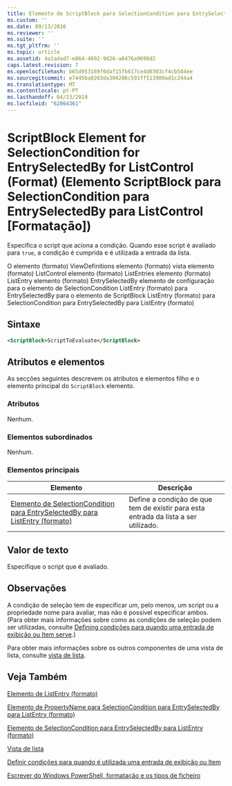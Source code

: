 ```yaml
---
title: Elemento de ScriptBlock para SelectionCondition para EntrySelectedBy para ListControl (formato) | Documentos da Microsoft
ms.custom: ''
ms.date: 09/13/2016
ms.reviewer: ''
ms.suite: ''
ms.tgt_pltfrm: ''
ms.topic: article
ms.assetid: 4a1adad7-e864-4892-9d26-a6476a9698d2
caps.latest.revision: 7
ms.openlocfilehash: b65d953169f6daf15fb617ce4d0303cf4cb584ee
ms.sourcegitcommit: e7445ba8203da304286c591ff513900ad1c244a4
ms.translationtype: MT
ms.contentlocale: pt-PT
ms.lasthandoff: 04/23/2019
ms.locfileid: "62064361"
---
```

# <a name="scriptblock-element-for-selectioncondition-for-entryselectedby-for-listcontrol-format"></a>ScriptBlock Element for SelectionCondition for EntrySelectedBy for ListControl (Format) (Elemento ScriptBlock para SelectionCondition para EntrySelectedBy para ListControl [Formatação])

Especifica o script que aciona a condição. Quando esse script é avaliado para `true`, a condição é cumprida e é utilizada a entrada da lista.

O elemento (formato) ViewDefinitions elemento (formato) vista elemento (formato) ListControl elemento (formato) ListEntries elemento (formato) ListEntry elemento (formato) EntrySelectedBy elemento de configuração para o elemento de SelectionCondition ListEntry (formato) para EntrySelectedBy para o elemento de ScriptBlock ListEntry (formato) para SelectionCondition para EntrySelectedBy para ListEntry (formato)

## <a name="syntax"></a>Sintaxe

```xml
<ScriptBlock>ScriptToEvaluate</ScriptBlock>
```

## <a name="attributes-and-elements"></a>Atributos e elementos

As secções seguintes descrevem os atributos e elementos filho e o elemento principal do `ScriptBlock` elemento.

### <a name="attributes"></a>Atributos

Nenhum.

### <a name="child-elements"></a>Elementos subordinados

Nenhum.

### <a name="parent-elements"></a>Elementos principais

|Elemento|Descrição|
|-------------|-----------------|
|[Elemento de SelectionCondition para EntrySelectedBy para ListEntry (formato)](./selectioncondition-element-for-entryselectedby-for-listcontrol-format.md)|Define a condição de que tem de existir para esta entrada da lista a ser utilizado.|

## <a name="text-value"></a>Valor de texto

Especifique o script que é avaliado.

## <a name="remarks"></a>Observações

A condição de seleção tem de especificar um, pelo menos, um script ou a propriedade nome para avaliar, mas não é possível especificar ambos. (Para obter mais informações sobre como as condições de seleção podem ser utilizadas, consulte [Defining condições para quando uma entrada de exibição ou Item serve](./defining-conditions-for-displaying-data.md).)

Para obter mais informações sobre os outros componentes de uma vista de lista, consulte [vista de lista](./creating-a-list-view.md).

## <a name="see-also"></a>Veja Também

[Elemento de ListEntry (formato)](./listentry-element-for-listcontrol-format.md)

[Elemento de PropertyName para SelectionCondition para EntrySelectedBy para ListEntry (formato)](./propertyname-element-for-selectioncondition-for-entryselectedby-for-listcontrol-format.md)

[Elemento de SelectionCondition para EntrySelectedBy para ListEntry (formato)](./selectioncondition-element-for-entryselectedby-for-listcontrol-format.md)

[Vista de lista](./creating-a-list-view.md)

[Definir condições para quando é utilizada uma entrada de exibição ou Item](./defining-conditions-for-displaying-data.md)

[Escrever do Windows PowerShell, formatação e os tipos de ficheiro](./writing-a-powershell-formatting-file.md)
